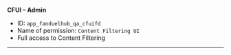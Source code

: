 **CFUI – Admin**

- ID: `app_fanduelhub_qa_cfuifd`
- Name of permission: `Content Filtering UI`
- Full access to Content Filtering

---
